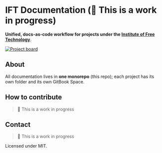 <!-- header image
<p align="center">
  <img src="images/onedoc-banner.png" alt="OneDoc banner" width="640">
</p>
-->

# IFT Documentation (🚧 This is a work in progress)

**Unified, docs-as-code workflow for projects under the [Institute of Free Technology](https://free.technology/)**.

<!-- Write in Markdown → merge a PR → GitBook publishes your product docs automatically.-->

<!-- Todo
[![CI](https://github.com/ift/onedoc/actions/workflows/ci.yml/badge.svg)](actions/workflows/ci.yml)
-->

[![Project board](https://img.shields.io/badge/Project-Board-blue)](https://github.com/orgs/status-im/projects/155/views/1)

<!--

## Table of contents

- [About](#about)
- [Live docs](#live-docs)
- [Project status](#project-status)
- [Weekly update](#weekly-update)
- [How to contribute](#how-to-contribute)
- [Contact](#contact)

-->

## About
 
All documentation lives in **one monorepo** (this repo); each project has its own folder and its own GitBook Space.

<!--

## Live docs

- **Status docs:** <https://docs.free.technology/status/>  
- **Waku docs:** <https://docs.free.technology/waku/>  
- **Logos docs:** <https://docs.free.technology/logos/>  
*(full list in `/docs/LIVE_LINKS.md`)*
-->

## How to contribute

> 🚧 This is a work in progress

<!--
1. Fork or clone this repo.
2. Work in your product folder (`/status`, `/waku`, …).  
3. Open a pull-request; the CI linter and docs preview will guide you.

For style, naming and review rules see the **[Style Guide](docs/STYLE_GUIDE.md)**.

-->
## Contact

> 🚧 This is a work in progress

<!--
Questions or ideas? Join us on **Discord → `#onedoc`**  
Invite link: <https://discord.gg/ift-onedoc>
-->

Licensed under MIT.
